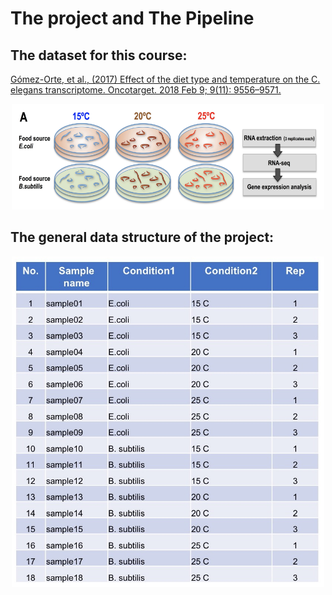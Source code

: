 # The project and The Pipeline

## The dataset for this course: 

[Gómez-Orte, et al., (2017) Effect of the diet type and temperature on the C. elegans transcriptome. Oncotarget. 2018 Feb 9; 9(11): 9556–9571.](https://pmc.ncbi.nlm.nih.gov/articles/PMC5839384/)

<p align="center">
<img width="500" alt="dataset info" src="https://github.com/jesshill/CSU-2025FA-DSCI-512-001_RNA-Sequencing_Data_Analysis/blob/main/Images/dataset_info.png">
</p>

## The general data structure of the project: 

<p align="center">
<img width="500" alt="dataset structure" src="https://github.com/jesshill/CSU-2025FA-DSCI-512-001_RNA-Sequencing_Data_Analysis/blob/main/Images/dataset_structure.jpg">
</p>
